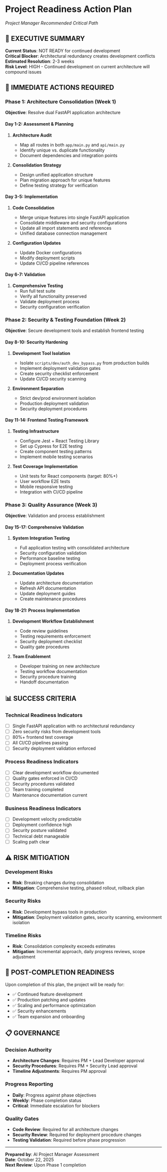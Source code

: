 # Project Readiness Action Plan
*Project Manager Recommended Critical Path*

## 🎯 EXECUTIVE SUMMARY
**Current Status**: NOT READY for continued development  
**Critical Blocker**: Architectural redundancy creates development conflicts  
**Estimated Resolution**: 2-3 weeks  
**Risk Level**: HIGH - Continued development on current architecture will compound issues

## 🚨 IMMEDIATE ACTIONS REQUIRED

### **Phase 1: Architecture Consolidation (Week 1)**
**Objective**: Resolve dual FastAPI application architecture

#### **Day 1-2: Assessment & Planning**
1. **Architecture Audit**
   - Map all routes in both `app/main.py` and `api/main.py`
   - Identify unique vs. duplicate functionality
   - Document dependencies and integration points

2. **Consolidation Strategy**
   - Design unified application structure
   - Plan migration approach for unique features
   - Define testing strategy for verification

#### **Day 3-5: Implementation**
1. **Code Consolidation**
   - Merge unique features into single FastAPI application
   - Consolidate middleware and security configurations
   - Update all import statements and references
   - Unified database connection management

2. **Configuration Updates**
   - Update Docker configurations
   - Modify deployment scripts
   - Update CI/CD pipeline references

#### **Day 6-7: Validation**
1. **Comprehensive Testing**
   - Run full test suite
   - Verify all functionality preserved
   - Validate deployment process
   - Security configuration verification

### **Phase 2: Security & Testing Foundation (Week 2)**
**Objective**: Secure development tools and establish frontend testing

#### **Day 8-10: Security Hardening**
1. **Development Tool Isolation**
   - Isolate `scripts/dev/auth_dev_bypass.py` from production builds
   - Implement deployment validation gates
   - Create security checklist enforcement
   - Update CI/CD security scanning

2. **Environment Separation**
   - Strict dev/prod environment isolation
   - Production deployment validation
   - Security deployment procedures

#### **Day 11-14: Frontend Testing Framework**
1. **Testing Infrastructure**
   - Configure Jest + React Testing Library
   - Set up Cypress for E2E testing
   - Create component testing patterns
   - Implement mobile testing scenarios

2. **Test Coverage Implementation**
   - Unit tests for React components (target: 80%+)
   - User workflow E2E tests
   - Mobile responsive testing
   - Integration with CI/CD pipeline

### **Phase 3: Quality Assurance (Week 3)**
**Objective**: Validation and process establishment

#### **Day 15-17: Comprehensive Validation**
1. **System Integration Testing**
   - Full application testing with consolidated architecture
   - Security configuration validation
   - Performance baseline testing
   - Deployment process verification

2. **Documentation Updates**
   - Update architecture documentation
   - Refresh API documentation
   - Update deployment guides
   - Create maintenance procedures

#### **Day 18-21: Process Implementation**
1. **Development Workflow Establishment**
   - Code review guidelines
   - Testing requirements enforcement
   - Security deployment checklist
   - Quality gate procedures

2. **Team Enablement**
   - Developer training on new architecture
   - Testing workflow documentation
   - Security procedure training
   - Handoff documentation

## 📊 SUCCESS CRITERIA

### **Technical Readiness Indicators**
- [ ] Single FastAPI application with no architectural redundancy
- [ ] Zero security risks from development tools
- [ ] 80%+ frontend test coverage
- [ ] All CI/CD pipelines passing
- [ ] Security deployment validation enforced

### **Process Readiness Indicators**
- [ ] Clear development workflow documented
- [ ] Quality gates enforced in CI/CD
- [ ] Security procedures validated
- [ ] Team training completed
- [ ] Maintenance documentation current

### **Business Readiness Indicators**
- [ ] Development velocity predictable
- [ ] Deployment confidence high
- [ ] Security posture validated
- [ ] Technical debt manageable
- [ ] Scaling path clear

## ⚠️ RISK MITIGATION

### **Development Risks**
- **Risk**: Breaking changes during consolidation
- **Mitigation**: Comprehensive testing, phased rollout, rollback plan

### **Security Risks**
- **Risk**: Development bypass tools in production
- **Mitigation**: Deployment validation gates, security scanning, environment isolation

### **Timeline Risks**
- **Risk**: Consolidation complexity exceeds estimates
- **Mitigation**: Incremental approach, daily progress reviews, scope adjustment

## 🎯 POST-COMPLETION READINESS

Upon completion of this plan, the project will be ready for:
- ✅ Continued feature development
- ✅ Production patching and updates
- ✅ Scaling and performance optimization
- ✅ Security enhancements
- ✅ Team expansion and onboarding

## 📋 GOVERNANCE

### **Decision Authority**
- **Architecture Changes**: Requires PM + Lead Developer approval
- **Security Procedures**: Requires PM + Security Lead approval
- **Timeline Adjustments**: Requires PM approval

### **Progress Reporting**
- **Daily**: Progress against phase objectives
- **Weekly**: Phase completion status
- **Critical**: Immediate escalation for blockers

### **Quality Gates**
- **Code Review**: Required for all architecture changes
- **Security Review**: Required for deployment procedure changes
- **Testing Validation**: Required before phase progression

---

**Prepared by**: AI Project Manager Assessment  
**Date**: October 22, 2025  
**Next Review**: Upon Phase 1 completion